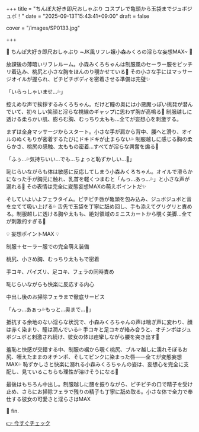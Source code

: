 +++
title = "ちんぽ大好き即尺おしゃぶり コスプレで亀頭から玉袋までジュボジュボ！"
date = "2025-09-13T15:43:41+09:00"
draft = false

cover = "/images/SP0133.jpg"

+++



🎀 ちんぽ大好き即尺おしゃぶり ~JK風リフレ嬢小森みくろの淫らな妄想MAX~ 🎀



放課後の薄暗いリフレルーム。小森みくろちゃんは制服風のセーラー服をピッチリ着込み、桃尻と小さな胸をほんのり覗かせている💓 その小さな手にはマッサージオイルが握られ、ピチピチボディを密着させる準備は完璧✨



「いらっしゃいませ…💦」

控えめな声で挨拶するみくろちゃん。だけど瞳の奥には小悪魔っぽい挑発が潜んでいて、初々しい笑顔と淫らな視線のギャップに思わず胸が高鳴る💖 制服越しに透ける柔らかい肌、膨らむ胸、むっちり太もも…全てが妄想心を刺激する。



まずは全身マッサージからスタート。小さな手が肩から背中、腰へと滑り、オイルのぬくもりが密着するたびにドキドキが止まらない💦 制服越しに感じる胸の柔らかさ、桃尻の感触、太ももの密着…すべてが淫らな興奮を煽る💓



「ふぅ…💦気持ちいい…でも…ちょっと恥ずかしい…💖」

恥じらいながらも体は敏感に反応してしまう小森みくろちゃん。オイルで滑らかになった手が胸元に触れ、乳首を軽くつまむと「んっ…あっ…💦」と小さな声が漏れる💖 その表情は完全に変態妄想MAXの萌えポイントだ✨



そしていよいよフェラタイム。ピチピチ唇が亀頭を包み込み、ジュボジュボと音を立てて吸い上げる💦 舌先で玉袋を丁寧に舐め回し、手も添えてグリグリと責める。制服越しに透ける胸や太もも、絶対領域のミニスカートから覗く美脚…全てが刺激的すぎる💓



💡 妄想ポイントMAX 💡



制服＋セーラー服での完全萌え装備



桃尻、小さめ胸、むっちり太ももで密着



手コキ、パイズリ、足コキ、フェラの同時責め



恥じらいながらも快楽に反応する内心



中出し後のお掃除フェラまで徹底サービス



「んっ…あぁっ💦もっと…奥まで…💖」

抵抗する余地のない淫らな状況で、小森みくろちゃんの声は喘ぎ声に変わり、顔は赤く染まり、瞳は潤んでいる💦 手コキと足コキが絡み合うと、オチンポはジュボジュボと刺激され続け、彼女の体は痙攣しながら腰を突き出す💓



羞恥と快感が交錯する中、制服の裾から覗く桃尻、ブルマ越しに濡れそぼるお尻、咥えたままのオチンポ、そしてピンクに染まった唇――全てが変態妄想MAX💦 恥ずかしさと快楽に溺れる小森みくろちゃんの姿は、妄想心を完全に支配し、見ているこちらも理性が溶けそうになる💖



最後はもちろん中出し。制服越しに腰を振りながら、ピチピチの口で精子を受け止め、さらにお掃除フェラで残りの精子も丁寧に舐め取る。小さな体で全力で奉仕する彼女の可愛さと淫らさはMAX



💖 fin.



[👉 今すぐチェック](https://clear-tv.com/Direct/9290999-290-82844/moviepages/103120_001/index.html)

